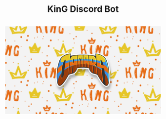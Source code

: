 <div align="center">
  <h1>KinG Discord Bot</h1>
</div>

<h1>
    <a href="https://discord.gg/HCx6n3b6zY">
        <img src="images/logo.png" alt="KinG Discord Bot">
    </a>
</h1>